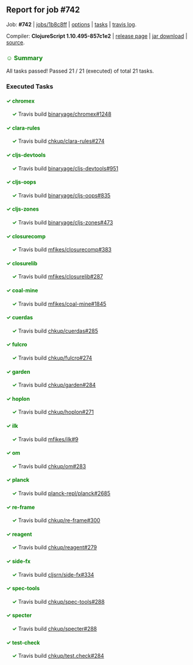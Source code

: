 ## Report for job #742

Job: **#742** | [jobs/1b8c8ff](https://github.com/cljs-oss/canary/commit/1b8c8ff0e331956bdeba8ea28b262f7a0c0a9109) | [options](options.edn) | [tasks](tasks.edn) | [travis log](https://travis-ci.org/cljs-oss/canary/builds/472035384).

Compiler: **ClojureScript 1.10.495-857c1e2** | [release page](https://github.com/cljs-oss/canary/releases/tag/r1.10.495-857c1e2) | [jar download](https://github.com/cljs-oss/canary/releases/download/r1.10.495-857c1e2/clojurescript-1.10.495-857c1e2.jar) | [source](https://github.com/clojure/clojurescript/commit/857c1e2013d7e743fc46b398f72728d1be970aa3).

### <b style='color:green'>☺ Summary</b>

All tasks passed! Passed 21 / 21 (executed) of total 21 tasks.

### Executed Tasks

#### <b style='color:green'>&#x2713; chromex</b>
&nbsp;&nbsp;&nbsp;&nbsp;<b style='color:green'>&#x2713;</b> Travis build [binaryage/chromex#1248](https://travis-ci.org/binaryage/chromex/builds/472036109)<br>

#### <b style='color:green'>&#x2713; clara-rules</b>
&nbsp;&nbsp;&nbsp;&nbsp;<b style='color:green'>&#x2713;</b> Travis build [chkup/clara-rules#274](https://travis-ci.org/chkup/clara-rules/builds/472036123)<br>

#### <b style='color:green'>&#x2713; cljs-devtools</b>
&nbsp;&nbsp;&nbsp;&nbsp;<b style='color:green'>&#x2713;</b> Travis build [binaryage/cljs-devtools#951](https://travis-ci.org/binaryage/cljs-devtools/builds/472036125)<br>

#### <b style='color:green'>&#x2713; cljs-oops</b>
&nbsp;&nbsp;&nbsp;&nbsp;<b style='color:green'>&#x2713;</b> Travis build [binaryage/cljs-oops#835](https://travis-ci.org/binaryage/cljs-oops/builds/472036127)<br>

#### <b style='color:green'>&#x2713; cljs-zones</b>
&nbsp;&nbsp;&nbsp;&nbsp;<b style='color:green'>&#x2713;</b> Travis build [binaryage/cljs-zones#473](https://travis-ci.org/binaryage/cljs-zones/builds/472036129)<br>

#### <b style='color:green'>&#x2713; closurecomp</b>
&nbsp;&nbsp;&nbsp;&nbsp;<b style='color:green'>&#x2713;</b> Travis build [mfikes/closurecomp#383](https://travis-ci.org/mfikes/closurecomp/builds/472036131)<br>

#### <b style='color:green'>&#x2713; closurelib</b>
&nbsp;&nbsp;&nbsp;&nbsp;<b style='color:green'>&#x2713;</b> Travis build [mfikes/closurelib#287](https://travis-ci.org/mfikes/closurelib/builds/472036133)<br>

#### <b style='color:green'>&#x2713; coal-mine</b>
&nbsp;&nbsp;&nbsp;&nbsp;<b style='color:green'>&#x2713;</b> Travis build [mfikes/coal-mine#1845](https://travis-ci.org/mfikes/coal-mine/builds/472036135)<br>

#### <b style='color:green'>&#x2713; cuerdas</b>
&nbsp;&nbsp;&nbsp;&nbsp;<b style='color:green'>&#x2713;</b> Travis build [chkup/cuerdas#285](https://travis-ci.org/chkup/cuerdas/builds/472036141)<br>

#### <b style='color:green'>&#x2713; fulcro</b>
&nbsp;&nbsp;&nbsp;&nbsp;<b style='color:green'>&#x2713;</b> Travis build [chkup/fulcro#274](https://travis-ci.org/chkup/fulcro/builds/472036145)<br>

#### <b style='color:green'>&#x2713; garden</b>
&nbsp;&nbsp;&nbsp;&nbsp;<b style='color:green'>&#x2713;</b> Travis build [chkup/garden#284](https://travis-ci.org/chkup/garden/builds/472036149)<br>

#### <b style='color:green'>&#x2713; hoplon</b>
&nbsp;&nbsp;&nbsp;&nbsp;<b style='color:green'>&#x2713;</b> Travis build [chkup/hoplon#271](https://travis-ci.org/chkup/hoplon/builds/472036151)<br>

#### <b style='color:green'>&#x2713; ilk</b>
&nbsp;&nbsp;&nbsp;&nbsp;<b style='color:green'>&#x2713;</b> Travis build [mfikes/ilk#9](https://travis-ci.org/mfikes/ilk/builds/472036162)<br>

#### <b style='color:green'>&#x2713; om</b>
&nbsp;&nbsp;&nbsp;&nbsp;<b style='color:green'>&#x2713;</b> Travis build [chkup/om#283](https://travis-ci.org/chkup/om/builds/472036157)<br>

#### <b style='color:green'>&#x2713; planck</b>
&nbsp;&nbsp;&nbsp;&nbsp;<b style='color:green'>&#x2713;</b> Travis build [planck-repl/planck#2685](https://travis-ci.org/planck-repl/planck/builds/472036203)<br>

#### <b style='color:green'>&#x2713; re-frame</b>
&nbsp;&nbsp;&nbsp;&nbsp;<b style='color:green'>&#x2713;</b> Travis build [chkup/re-frame#300](https://travis-ci.org/chkup/re-frame/builds/472036195)<br>

#### <b style='color:green'>&#x2713; reagent</b>
&nbsp;&nbsp;&nbsp;&nbsp;<b style='color:green'>&#x2713;</b> Travis build [chkup/reagent#279](https://travis-ci.org/chkup/reagent/builds/472036201)<br>

#### <b style='color:green'>&#x2713; side-fx</b>
&nbsp;&nbsp;&nbsp;&nbsp;<b style='color:green'>&#x2713;</b> Travis build [cljsrn/side-fx#334](https://travis-ci.org/cljsrn/side-fx/builds/472036171)<br>

#### <b style='color:green'>&#x2713; spec-tools</b>
&nbsp;&nbsp;&nbsp;&nbsp;<b style='color:green'>&#x2713;</b> Travis build [chkup/spec-tools#288](https://travis-ci.org/chkup/spec-tools/builds/472036179)<br>

#### <b style='color:green'>&#x2713; specter</b>
&nbsp;&nbsp;&nbsp;&nbsp;<b style='color:green'>&#x2713;</b> Travis build [chkup/specter#288](https://travis-ci.org/chkup/specter/builds/472036188)<br>

#### <b style='color:green'>&#x2713; test-check</b>
&nbsp;&nbsp;&nbsp;&nbsp;<b style='color:green'>&#x2713;</b> Travis build [chkup/test.check#284](https://travis-ci.org/chkup/test.check/builds/472036190)<br>